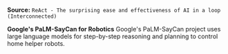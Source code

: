 **Source:** `ReAct - The surprising ease and effectiveness of AI in a loop (Interconnected)`

**Google's PaLM-SayCan for Robotics**
Google's PaLM-SayCan project uses large language models for step-by-step reasoning and planning to control home helper robots.
